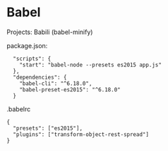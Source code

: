 Babel
=====
Projects: Babili (babel-minify)


package.json:

```
  "scripts": {
    "start": "babel-node --presets es2015 app.js"
  },
  "dependencies": {
    "babel-cli": "^6.18.0",
    "babel-preset-es2015": "^6.18.0"
  }
```

.babelrc

```
{
  "presets": ["es2015"],
  "plugins": ["transform-object-rest-spread"]
}
```
